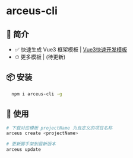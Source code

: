 # arceus-cli

## 📕 简介

- ✅ 快速生成 Vue3 框架模板 | [Vue3快速开发模板](https://github.com/LonelySnowman/sv3-template.git)
- ⏱ 更多模板 | (待更新)

## 📦 安装

```bash
  npm i arceus-cli -g
```

## 📕 使用

```bash
# 下载对应模板 projectName 为自定义的项目名称
arceus create <projectName>

# 更新脚手架到最新版本
arceus update
```
